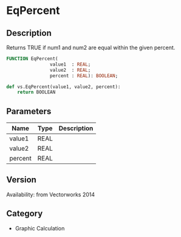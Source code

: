 # EqPercent

## Description
Returns TRUE if num1 and num2 are equal within the given percent.

```pascal
FUNCTION EqPercent(
				value1  : REAL;
				value2  : REAL;
				percent : REAL): BOOLEAN;
```

```python
def vs.EqPercent(value1, value2, percent):
    return BOOLEAN
```

## Parameters
|Name|Type|Description|
|---|---|---|
|value1|REAL|   |
|value2|REAL|   |
|percent|REAL|   |

## Version
Availability: from Vectorworks 2014

## Category
* Graphic Calculation

